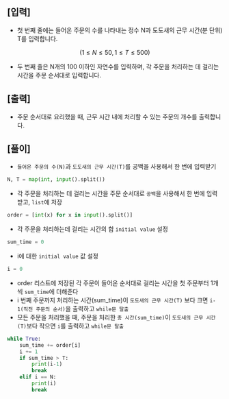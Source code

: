 ## [입력]
- 첫 번째 줄에는 들어온 주문의 수를 나타내는 정수 N과 도도새의 근무 시간(분 단위) T를 입력합니다.
```math
(1 ≤ N ≤ 50, 1 ≤ T ≤ 500)
```
- 두 번째 줄은 N개의 100 이하인 자연수를 입력하며, 각 주문을 처리하는 데 걸리는 시간을 주문 순서대로 입력합니다.
## [출력]
- 주문 순서대로 요리했을 때, 근무 시간 내에 처리할 수 있는 주문의 개수를 출력합니다.
## [풀이]
- `들어온 주문의 수(N)`과 `도도새의 근무 시간(T)`를 공백을 사용해서 한 번에 입력받기
```python
N, T = map(int, input().split())
```
- 각 주문을 처리하는 데 걸리는 시간을 주문 순서대로 `공백`을 사용해서 한 번에 입력받고, `list`에 저장
```python
order = [int(x) for x in input().split()]
```
- 각 주문을 처리하는데 걸리는 시간의 합 `initial value` 설정
```python
sum_time = 0
```
- i에 대한 `initial value` 값 설정
```python
i = 0
```
- order 리스트에 저장된 각 주문이 들어온 순서대로 걸리는 시간을 첫 주문부터 1개씩 `sum_time`에 더해준다
- i 번째 주문까지 처리하는 시간(sum_time)이 `도도새의 근무 시간(T)` 보다 크면 `i-1(직전 주문의 순서)`을 출력하고 `while문 탈출`
- 모든 주문을 처리했을 때, 주문을 처리한 `총 시간(sum_time)`이 `도도새의 근무 시간(T)`보다 작으면 `i`를 출력하고 `while문 탈출`
```python
while True:
    sum_time += order[i]
    i += 1
    if sum_time > T: 
        print(i-1)
        break
    elif i == N:
        print(i)
        break
```